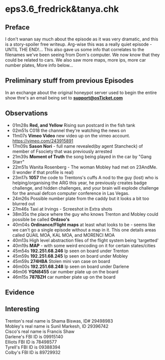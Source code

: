 eps3.6_fredrick&tanya.chk
==

Preface
--

I don't wanan say much about the episode as it was very dramatic, and this is a story-spoiler free writeup. Arg-wise this was a really quiet episode - UNTIL THE END!... This also gave us some info that correlates to the filenames we've been seeing from Dom's computer. We now know that they could be related to cars. We also saw more maps, more ips, more car number plates,  More info below...


Preliminary stuff from previous Episodes
--

In an exchange about the original honeypot server used to begin the entire show thre's an email being set to **support@osTicket.com**  

Observations
--

- 01m28s **Red, and Yellow** Rising sun postcard in the fish tank
- 02m51s C018 the channel they're watching the news on
- 11m07s **Vimeo Video** new video up on the vimeo account. https://vimeo.com/243915891
- 17m09s **Sason Nori** - full name revealed(by agent Stancheck) of member of Fsociety that was previously arrested
- 21m39s **Moment of Truth** the song being played in the car by "Gang Starr"
- 22m51s Wanita Rosenberg - The woman Mobley had met on 23AndMe. (I wonder if that profile is real)
- 23m17s **1057** the code to Trentons's cuffs A nod to the guy (lost) who is helping/organising the ARG this year, he previously creates badge challenge, and hidden challenges, and your brain will explode challenge for the annual defcon computer conference in Las Vegas.
- 24m26s Possible number plate from the caddy but it looks a bit too blurred out
- 27m46s Taxi at Irvings - Screeshot in Extra shots
- 38m35s the place where the guy who knows Trenton and Mobley could possible be called **Ordzoo's**
- 40m04s **Ordinance/Flight maps** at least what looks to be - seems like we can't go a single episode without a map in it. This one details areas called QUAIL MOA, KAL MOA, and MORENCI MOA
- 40m13s High level abstraction files of the flight system being 'targetted'
- 40m19s **MAP** - with some weird encoding on it for certain states/cities
- 45m54s **192.251.68.246** Ip seen on board under Trenton
- 45m59s **192.251.68.245** Ip seen on board under Mobley
- 45m59s **274HBA** Stolen mini van case on board
- 46m00s **192.251.68.248** Ip seen on board under Darlene
- 46m06 **YQN8455** car number plate up on the board
- 46m15s **787BZH** car number plate up on the board

Evidence
--



Interesting
--

Trenton's real name is Shama Biswas, ID# 29498983  
Mobley's real name is Sunil Markesh, ID 29396742  
Cisco's real name is Francis Shaw  
Darlene's FBI ID is 09915140  
Elliots FBI ID is 78498577  
Tyrell's FBI ID is  09388394  
Colby's FBI ID is 89729932  
